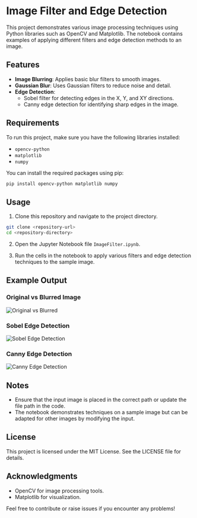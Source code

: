 # Image Filter and Edge Detection

This project demonstrates various image processing techniques using Python libraries such as OpenCV and Matplotlib. The notebook contains examples of applying different filters and edge detection methods to an image.

## Features

- **Image Blurring**: Applies basic blur filters to smooth images.
- **Gaussian Blur**: Uses Gaussian filters to reduce noise and detail.
- **Edge Detection**:
  - Sobel filter for detecting edges in the X, Y, and XY directions.
  - Canny edge detection for identifying sharp edges in the image.

## Requirements

To run this project, make sure you have the following libraries installed:

- `opencv-python`
- `matplotlib`
- `numpy`

You can install the required packages using pip:

```bash
pip install opencv-python matplotlib numpy
```

## Usage

1. Clone this repository and navigate to the project directory.

```bash
git clone <repository-url>
cd <repository-directory>
```

2. Open the Jupyter Notebook file `ImageFilter.ipynb`.

3. Run the cells in the notebook to apply various filters and edge detection techniques to the sample image.

## Example Output

### Original vs Blurred Image
![Original vs Blurred](example_blur.png)

### Sobel Edge Detection
![Sobel Edge Detection](example_sobel.png)

### Canny Edge Detection
![Canny Edge Detection](example_canny.png)

## Notes

- Ensure that the input image is placed in the correct path or update the file path in the code.
- The notebook demonstrates techniques on a sample image but can be adapted for other images by modifying the input.

## License

This project is licensed under the MIT License. See the LICENSE file for details.

## Acknowledgments

- OpenCV for image processing tools.
- Matplotlib for visualization.

Feel free to contribute or raise issues if you encounter any problems!